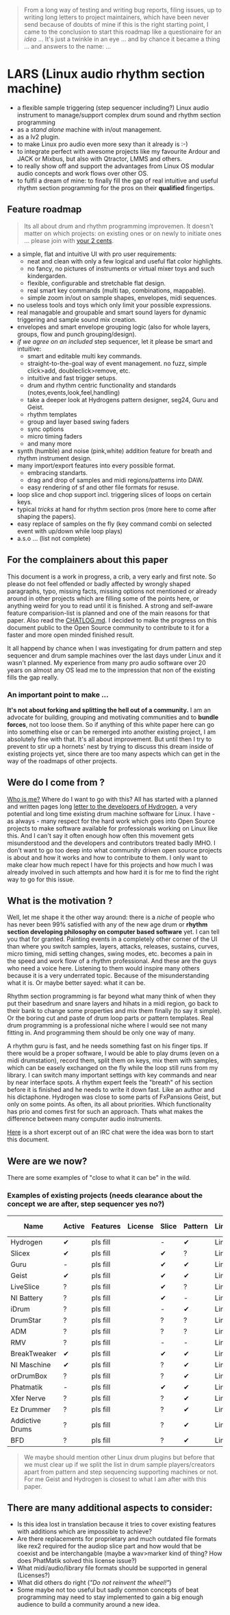 > From a long way of testing and writing bug reports, filing issues, up to writing long letters to project maintainers, which have been never send because of doubts of mine if this is the right starting point, I came to the conclusion to start this roadmap like a questionaire for an *idea* ... It's just a twinkle in an eye ... and by chance it became a thing ... and answers to the name: ...

# LARS (Linux audio rhythm section machine)

 + a flexible sample triggering (step sequencer including?) Linux audio instrument to manage/support complex drum sound and rhythm section programming
 + as a *stand alone* machine with in/out management.
 + as a lv2 plugin.
 + to make Linux pro audio even more sexy than it already is :-)
 + to integrate perfect with awesome projects like my favourite Ardour and JACK or Mixbus, but also with Qtractor, LMMS and others.
 + to really show off and support the advantages from Linux OS modular audio concepts and work flows over other OS.
 + to fulfil a dream of mine: to finally fill the gap of real intuitive and useful rhythm section programming for the pros on their __qualified__ fingertips.
 
## Feature roadmap

>  Its all about drum and rhythm programming improvemen. It doesn't matter on which projects: on existing ones or on newly to initiate ones ... please join with [your 2 cents](https://github.com/diqidoq/lars/issues/1).

 + a simple, flat and intuitive UI with pro user requirements:
   + neat and clean with only a few logical and useful flat color highlights.
   + no fancy, no pictures of instruments or virtual mixer toys and such kindergarden.
   + flexible, configurable and stretchable flat design.
   + real smart key commands (multi tap, combinations, mappable).
   + simple zoom in/out on sample shapes, envelopes, midi sequences.
 + no useless tools and toys which only limit your possible expressions.
 + real managable and groupable and smart sound layers for dynamic triggering and sample sound mix creation.
 + envelopes and smart envelope grouping logic (also for whole layers, groups, flow and punch grouping/design).
 + _if we agree on an included_ step sequencer, let it please be smart and intuitive:
   + smart and editable multi key commands.
   + straight-to-the-goal way of event management. no fuzz, simple click>add, doubleclick>remove, etc.
   + intuitive and fast trigger setups.
   + drum and rhythm centric functionality and standards (notes,events,look,feel,handling)
   + take a deeper look at Hydrogens pattern designer, seg24, Guru and Geist.
   + rhythm templates
   + group and layer based swing faders
   + sync options
   + micro timing faders
   + and many more
 + synth (humble) and noise (pink,white) addition feature for breath and rhythm instrument design.
 + many import/export features into every possible format.
   + embracing standarts.
   + drag and drop of samples and midi regions/patterns into DAW.
   + easy rendering of sf and other file formats for resuse.
 + loop slice and chop support incl. triggering slices of loops on certain keys.
 + typical *tricks* at hand for rhythm section pros (more here to come after shaping the papers).
 + easy replace of samples on the fly (key command combi on selected event with up/down while loop plays)
 + a.s.o ... (list not complete)

## For the complainers about this paper

This document is a work in progress, a crib, a very early and first note. So please do not feel offended or badly affected by wrongly shaped paragraphs, typo, missing facts, missing options not mentioned or already around in other projects which are filling some of the points here, or anything weird for you to read until it is finished. A strong and self-aware feature comparision-list is planned and one of the main reasons for that paper. Also read the [CHATLOG.md](CHATLOG.md). I decided to make the progress on this document public to the Open Source community to contribute to it for a faster and more open minded finished result.

It all happend by chance when I was investigating for drum pattern and step sequencer and drum sample machines over the last days under Linux and it wasn't planned. My experience from many pro audio software over 20 years on almost any OS lead me to the impression that non of the existing fills the gap really.

### An important point to make ...
 
**It's not about forking and splitting the hell out of a community.** I am an advocate for building, grouping and motivating communities and to **bundle forces**, not too loose them. So if anything of this white paper here can go into something else or can be remerged into another existing project, I am absolutely fine with that. It's all about improvement. But until then I try to prevent to stir up a hornets' nest by trying to discuss this dream inside of existing projects yet, since there are too many aspects which can get in the way of the roadmaps of other projects.

## Were do I come from ?

[Who is me?](AUTHOR.md) Where do I want to go with this? All has started with a planned and written pages long [letter to the developers of Hydrogen](LETTER_TO_HYDROGEN.md), a very potential and long time existing drum machine software for Linux. I have - as always - many respect for the hard work which goes into Open Source projects to make software available for professionals working on Linux like this. And I can't say it often enough how often this movement gets misunderstood and the developers and contributors treated badly IMHO. I don't want to go too deep into what community driven open source projects is about and how it works and how to contribute to them. I only want to make clear how much repect I have for this projects and how much I was already involved in such attempts and how hard it is for me to find the right way to go for this issue.

## What is the motivation ?

Well, let me shape it the other way around: there is a *niche* of people who has never been 99% satisfied with any of the new age drum or __rhythm section developing philosophy on computer based software__ yet. I can tell you that for granted. Painting events in a completely other corner of the UI than where you switch samples, layers, attacks, releases, sustains, curves, micro timing, midi setting changes, swing modes, etc. becomes a pain in the speed and work flow of a rhythm professional. And these are the guys who need a voice here. Listening to them would inspire many others because it is a very underrated topic. Because of the misunderstanding what it is. Or maybe better sayed: what it can be.

Rhythm section programming is far beyond what many think of when they put their basedrum and snare layers and hihats in a midi region, go back to their bank to change some properties and mix them finally (to say it simple). Or the boring cut and paste of drum loop parts or pattern templates. Real drum programming is a professional niche where I would see not many fitting in. And programming them should be only one way of many.

A rhythm guru is fast, and he needs something fast on his finger tips. If there would be a proper software, I would be able to play drums (even on a midi drumstation), record them, split them on keys, mix them with samples, which can be easely exchanged on the fly while the loop still runs from my library. I can switch many important settings with key commands and near by near interface spots. A rhythm expert feels the "breath" of his section before it is finished and he needs to write it down fast. Like an author and his dictaphone. Hydrogen was close to some parts of FxPansions Geist, but only on some points. As often, its all about priorities. Which functionality has prio and comes first for such an approach. Thats what makes the difference between many computer audio instruments.

[Here](CHATLOG.md) is a short excerpt out of an IRC chat were the idea was born to start this document.

## Were are we now?

There are some examples of "close to what it can be" in the wild.

### Examples of existing projects (needs clearance about the concept we are after, step sequencer yes no?)

| Name            | Active | Features  | License | Slice | Pattern | Link       | User experience |
|-----------------|--------|-----------|---------|-------|---------|------------|-----------------|
| Hydrogen        | ✔      | pls fill  |         | -     | ✔       | Link       | report link     |
| Slicex          | ✔      | pls fill  |         | ✔     | ?       | Link       | report link     |
| Guru            | -      | pls fill  |         | ✔     | ✔       | Link       | report link     |
| Geist           | ✔      | pls fill  |         | ✔     | ✔       | Link       | report link     |
| LiveSlice       | ?      | pls fill  |         | ✔     | ?       | Link       | report link     |
| NI Battery      | ?      | pls fill  |         | ✔     | -       | Link       | report link     |
| iDrum           | ?      | pls fill  |         | -     | ✔       | Link       | report link     |
| DrumStar        | ?      | pls fill  |         | ?     | ?       | Link       | report link     |
| ADM             | ?      | pls fill  |         | ?     | ?       | Link       | report link     |
| RMV             | ?      | pls fill  |         | -     | -       | Link       | report link     |
| BreakTweaker    | ✔      | pls fill  |         | ✔     | ✔       | Link       | report link     |
| NI Maschine     | ✔      | pls fill  |         | ?     | ✔       | Link       | report link     |
| orDrumBox       | ?      | pls fill  |         | ?     | ✔       | Link       | report link     |
| Phatmatik       | -      | pls fill  |         | ✔     | ✔       | Link       | report link     |
| Xfer Nerve      | ?      | pls fill  |         | ?     | ✔       | Link       | report link     |
| Ez Drummer      | ?      | pls fill  |         | ?     | ✔       | Link       | report link     |
| Addictive Drums | ?      | pls fill  |         | ?     | ✔       | Link       | report link     |
| BFD             | ?      | pls fill  |         | ?     | ✔       | Link       | report link     |

> We maybe should mention other Linux drum plugins but before that we must clear up if we split the list in drum sample players/creators apart from pattern and step sequencing supporting machines or not. For me Geist and Hydrogen is closest to what I am after with this paper.

## There are many additional aspects to consider:

 + Is this idea lost in translation because it tries to cover existing features with additions which are impossible to achieve?
 + Are there replacements for proprietary and much outdated file formats like rex2 required for the audiop slice part and how would that be coexist and be interchangable (maybe a wav>marker kind of thing? How does PhatMatik solved this license issue?)
 + What midi/audio/library file formats should be supported in general (Licenses?)
 + What did others do right (*"Do not reinvent the wheel!"*)
 + Some maybe not too useful but sadly common concepts of beat programming may need to stay implemented to gain a big enough audience to build a community around a new idea.
